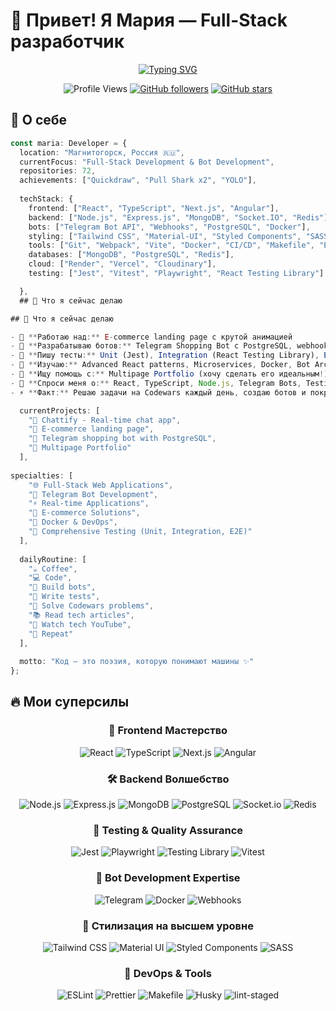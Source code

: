 # 👋 Привет! Я Мария — Full-Stack разработчик 

<div align="center">
  
[![Typing SVG](https://readme-typing-svg.herokuapp.com?font=Fira+Code&weight=600&size=28&pause=1000&color=6366F1&center=true&vCenter=true&width=600&lines=Full-Stack+Developer;React+%7C+TypeScript+Expert;Bot+Developer+%F0%9F%A4%96;72+Repositories+%26+Counting;Always+Learning+New+Tech)](https://git.io/typing-svg)


</div>

<div align="center">
  
![Profile Views](https://komarev.com/ghpvc/?username=w1llow1sp&color=6366f1&style=for-the-badge)
[![GitHub followers](https://img.shields.io/github/followers/w1llow1sp?style=for-the-badge&color=6366f1)](https://github.com/w1llow1sp)
[![GitHub stars](https://img.shields.io/github/stars/w1llow1sp?style=for-the-badge&color=6366f1)](https://github.com/w1llow1sp)

</div>

## 🚀 О себе

```typescript
const maria: Developer = {
  location: "Магнитогорск, Россия 🇷🇺",
  currentFocus: "Full-Stack Development & Bot Development",
  repositories: 72,
  achievements: ["Quickdraw", "Pull Shark x2", "YOLO"],
  
  techStack: {
    frontend: ["React", "TypeScript", "Next.js", "Angular"],
    backend: ["Node.js", "Express.js", "MongoDB", "Socket.IO", "Redis"],
    bots: ["Telegram Bot API", "Webhooks", "PostgreSQL", "Docker"],
    styling: ["Tailwind CSS", "Material-UI", "Styled Components", "SASS"],
    tools: ["Git", "Webpack", "Vite", "Docker", "CI/CD", "Makefile", "ESLint", "Prettier", "Husky", "lint-staged"],
    databases: ["MongoDB", "PostgreSQL", "Redis"],
    cloud: ["Render", "Vercel", "Cloudinary"],
    testing: ["Jest", "Vitest", "Playwright", "React Testing Library"]

  },
  ## 🎯 Что я сейчас делаю

## 🎯 Что я сейчас делаю

- 🔭 **Работаю над:** E-commerce landing page с крутой анимацией
- 🤖 **Разрабатываю ботов:** Telegram Shopping Bot с PostgreSQL, webhook-интеграцией и Docker
- 🧪 **Пишу тесты:** Unit (Jest), Integration (React Testing Library), E2E (Playwright)
- 🌱 **Изучаю:** Advanced React patterns, Microservices, Docker, Bot Architecture, Redis caching
- 👯 **Ищу помощь с:** Multipage Portfolio (хочу сделать его идеальным!)
- 💬 **Спроси меня о:** React, TypeScript, Node.js, Telegram Bots, Testing, или любых веб-технологиях
- ⚡ **Факт:** Решаю задачи на Codewars каждый день, создаю ботов и покрываю код тестами! 🥷🤖🧪

  currentProjects: [
    "💬 Chattify - Real-time chat app",
    "🛒 E-commerce landing page", 
    "🤖 Telegram shopping bot with PostgreSQL",
    "🎨 Multipage Portfolio"
  ],
  
specialties: [
    "🌐 Full-Stack Web Applications",
    "🤖 Telegram Bot Development", 
    "⚡ Real-time Applications",
    "🛒 E-commerce Solutions",
    "🐳 Docker & DevOps",
    "🧪 Comprehensive Testing (Unit, Integration, E2E)"
  ],
  
  dailyRoutine: [
    "☕ Coffee",
    "💻 Code",
    "🤖 Build bots",
    "🧪 Write tests",
    "🧩 Solve Codewars problems",
    "📚 Read tech articles",
    "🎥 Watch tech YouTube",
    "🔄 Repeat"
  ],
  
  motto: "Код — это поэзия, которую понимают машины ✨"
};
```

## 🔥 Мои суперсилы

<div align="center">

### 🎯 Frontend Мастерство
![React](https://img.shields.io/badge/React-20232A?style=for-the-badge&logo=react&logoColor=61DAFB)
![TypeScript](https://img.shields.io/badge/TypeScript-007ACC?style=for-the-badge&logo=typescript&logoColor=white)
![Next.js](https://img.shields.io/badge/Next.js-000000?style=for-the-badge&logo=next.js&logoColor=white)
![Angular](https://img.shields.io/badge/Angular-DD0031?style=for-the-badge&logo=angular&logoColor=white)

### 🛠️ Backend Волшебство  
![Node.js](https://img.shields.io/badge/Node.js-43853D?style=for-the-badge&logo=node.js&logoColor=white)
![Express.js](https://img.shields.io/badge/Express.js-404D59?style=for-the-badge)
![MongoDB](https://img.shields.io/badge/MongoDB-4EA94B?style=for-the-badge&logo=mongodb&logoColor=white)
![PostgreSQL](https://img.shields.io/badge/PostgreSQL-316192?style=for-the-badge&logo=postgresql&logoColor=white)
![Socket.io](https://img.shields.io/badge/Socket.io-black?style=for-the-badge&logo=socket.io&badgeColor=010101)
![Redis](https://img.shields.io/badge/Redis-DC382D?style=for-the-badge&logo=redis&logoColor=white)

### 🧪 Testing & Quality Assurance
![Jest](https://img.shields.io/badge/Jest-C21325?style=for-the-badge&logo=jest&logoColor=white)
![Playwright](https://img.shields.io/badge/Playwright-2EAD33?style=for-the-badge&logo=playwright&logoColor=white)
![Testing Library](https://img.shields.io/badge/Testing%20Library-E33332?style=for-the-badge&logo=testing-library&logoColor=white)
![Vitest](https://img.shields.io/badge/Vitest-6E9F18?style=for-the-badge&logo=vitest&logoColor=white)


### 🤖 Bot Development Expertise
![Telegram](https://img.shields.io/badge/Telegram-2CA5E0?style=for-the-badge&logo=telegram&logoColor=white)
![Docker](https://img.shields.io/badge/Docker-2496ED?style=for-the-badge&logo=docker&logoColor=white)
![Webhooks](https://img.shields.io/badge/Webhooks-FF6B6B?style=for-the-badge&logo=webhook&logoColor=white)

### 🎨 Стилизация на высшем уровне
![Tailwind CSS](https://img.shields.io/badge/Tailwind_CSS-38B2AC?style=for-the-badge&logo=tailwind-css&logoColor=white)
![Material UI](https://img.shields.io/badge/Material--UI-0081CB?style=for-the-badge&logo=material-ui&logoColor=white)
![Styled Components](https://img.shields.io/badge/styled--components-DB7093?style=for-the-badge&logo=styled-components&logoColor=white)
![SASS](https://img.shields.io/badge/SASS-hotpink.svg?style=for-the-badge&logo=SASS&logoColor=white)

### 🔧 DevOps & Tools
![ESLint](https://img.shields.io/badge/ESLint-4B3263?style=for-the-badge&logo=eslint&logoColor=white)
![Prettier](https://img.shields.io/badge/Prettier-F7B93E?style=for-the-badge&logo=prettier&logoColor=black)
![Makefile](https://img.shields.io/badge/Makefile-427819?style=for-the-badge&logo=gnu&logoColor=white)
![Husky](https://img.shields.io/badge/Husky-42B883?style=for-the-badge&logo=git&logoColor=white)
![lint-staged](https://img.shields.io/badge/lint--staged-FF6B6B?style=for-the-badge&logo=git&logoColor=white)

</div>
